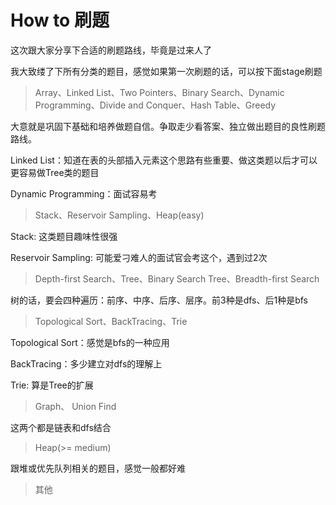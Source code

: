 # How to 刷题

这次跟大家分享下合适的刷题路线，毕竟是过来人了

我大致缕了下所有分类的题目，感觉如果第一次刷题的话，可以按下面stage刷题

> Array、Linked List、Two Pointers、Binary Search、Dynamic Programming、Divide and Conquer、Hash Table、Greedy

大意就是巩固下基础和培养做题自信。争取走少看答案、独立做出题目的良性刷题路线。

Linked List：知道在表的头部插入元素这个思路有些重要、做这类题以后才可以更容易做Tree类的题目

Dynamic Programming：面试容易考

> Stack、Reservoir Sampling、Heap(easy)

Stack: 这类题目趣味性很强

Reservoir Sampling: 可能爱刁难人的面试官会考这个，遇到过2次

> Depth-first Search、Tree、Binary Search Tree、Breadth-first Search

树的话，要会四种遍历：前序、中序、后序、层序。前3种是dfs、后1种是bfs

> Topological Sort、BackTracing、Trie

Topological Sort：感觉是bfs的一种应用

BackTracing：多少建立对dfs的理解上

Trie: 算是Tree的扩展

> Graph、 Union Find

这两个都是链表和dfs结合

> Heap(>= medium)

跟堆或优先队列相关的题目，感觉一般都好难

> 其他

